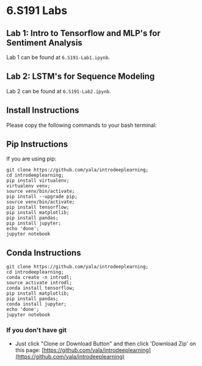 # 6.S191 Labs

## Lab 1: Intro to Tensorflow and MLP's for Sentiment Analysis
Lab 1 can be found at `6.S191-Lab1.ipynb`.

## Lab 2: LSTM's for Sequence Modeling
Lab 2 can be found at `6.S191-Lab2.ipynb`.

## Install Instructions
Please copy the following commands to your bash terminal:

## Pip Instructions
If you are using pip:
```
git clone https://github.com/yala/introdeeplearning;
cd introdeeplearning;
pip install virtualenv;
virtualenv venv;
source venv/bin/activate;
pip install --upgrade pip;
source venv/bin/activate;
pip install tensorflow;
pip install matplotlib;
pip install pandas;
pip install jupyter;
echo 'done';
jupyter notebook
```
## Conda Instructions
```
git clone https://github.com/yala/introdeeplearning;
cd introdeeplearning;
conda create -n introdl;
source activate introdl;
conda install tensorflow;
pip install matplotlib;
pip install pandas;
conda install jupyter;
echo 'done';
jupyter notebook
```


### If you don't have git
- Just click "Clone or Download Button" and then click 'Download Zip' on this page: [https://github.com/yala/introdeeplearning](https://github.com/yala/introdeeplearning)


